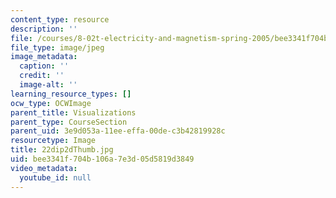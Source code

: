 ```yaml
---
content_type: resource
description: ''
file: /courses/8-02t-electricity-and-magnetism-spring-2005/bee3341f704b106a7e3d05d5819d3849_22dip2dThumb.jpg
file_type: image/jpeg
image_metadata:
  caption: ''
  credit: ''
  image-alt: ''
learning_resource_types: []
ocw_type: OCWImage
parent_title: Visualizations
parent_type: CourseSection
parent_uid: 3e9d053a-11ee-effa-00de-c3b42819928c
resourcetype: Image
title: 22dip2dThumb.jpg
uid: bee3341f-704b-106a-7e3d-05d5819d3849
video_metadata:
  youtube_id: null
---
```

